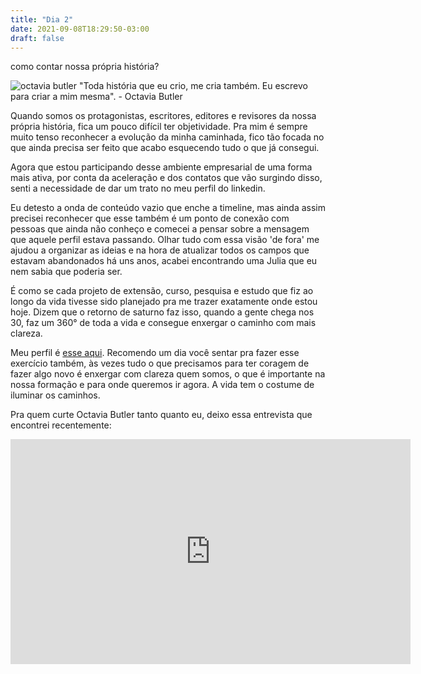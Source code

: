 ```yaml
---
title: "Dia 2"
date: 2021-09-08T18:29:50-03:00
draft: false
---
```

como contar nossa própria história?

![octavia butler](/img/octavia-butler.jpg)
"Toda história que eu crio, me cria também. Eu escrevo para criar a mim mesma". - Octavia Butler

Quando somos os protagonistas, escritores, editores e revisores da nossa própria história, fica um pouco difícil ter objetividade. Pra mim é sempre muito tenso reconhecer a evolução da minha caminhada, fico tão focada no que ainda precisa ser feito que acabo esquecendo tudo o que já consegui. 

Agora que estou participando desse ambiente empresarial de uma forma mais ativa, por conta da aceleração e dos contatos que vão surgindo disso, senti a necessidade de dar um trato no meu perfil do linkedin. 

Eu detesto a onda de conteúdo vazio que enche a timeline, mas ainda assim precisei reconhecer que esse também é um ponto de conexão com pessoas que ainda não conheço e comecei a pensar sobre a mensagem que aquele perfil estava passando. Olhar tudo com essa visão 'de fora' me ajudou a organizar as ideias e na hora de atualizar todos os campos que estavam abandonados há uns anos, acabei encontrando uma Julia que eu nem sabia que poderia ser. 

É como se cada projeto de extensão, curso, pesquisa e estudo que fiz ao longo da vida tivesse sido planejado pra me trazer exatamente onde estou hoje. Dizem que o retorno de saturno faz isso, quando a gente chega nos 30, faz um 360° de toda a vida e consegue enxergar o caminho com mais clareza. 

Meu perfil é [esse aqui](https://www.linkedin.com/in/julia-travieso-1b576956/). Recomendo um dia você sentar pra fazer esse exercício também, às vezes tudo o que precisamos para ter coragem de fazer algo novo é enxergar com clareza quem somos, o que é importante na nossa formação e para onde queremos ir agora. A vida tem o costume de iluminar os caminhos. 

Pra quem curte Octavia Butler tanto quanto eu, deixo essa entrevista que encontrei recentemente: 

<iframe width="640" height="360" src="https://www.democracynow.org/embed/story/2021/2/23/octavia_butler_2005_interview" frameborder="0" allowfullscreen="true"></iframe>